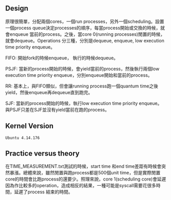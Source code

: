 ## Design
  原理很簡單，分配兩個cores，一個run processes，另外一個scheduling。設置一個process queue決定processes的順序，每當process開始或交換的時候，就會enqueue 當前的process。之後，當core 0(running processes)閒置的時候，就會dequeue。Operations 分三種，分別是dequeue, enqueue, low execution time priority enqueue。
 
  FIFO: 開始fork的時候enqueue， 執行的時候dequeue。
 
  PSJF: 當新的process開始的時候，會yield當前的process，然後執行兩個low execution time priority enqueue，分別enqueue開始和當前的process。

  RR: 基本上，與FIFO類似，但會讓running process跑一個quantum time之後yield，然後enqueue再dequeue直到跑完。
 
  SJF: 當新的process開始的時候，執行low execution time priority enqueue。與PSJF只差在SJF並沒有yield當前在跑的process。
 
## Kernel Version
    Ubuntu 4.14.176
   
## Practice versus theory
  在TIME_MEASUREMENT.txt測試的時候，start time 和end time差距有時候會突然暴漲。總體來說，雖然閒置與跑process都是500個unit time，但是實際閒置core的時間會比跑process的還要少。照理來說，core 1(scheduling core)會延遲因為作比較多的operation，造成相反的結果，一種可能是syscall需要花很多時間，延遲了process 結束的時間。
